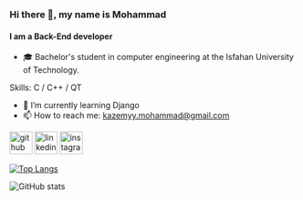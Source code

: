 ### Hi there 👋, my name is Mohammad
#### I am a Back-End developer
- 🎓 Bachelor's student in computer engineering at the Isfahan University of Technology.

Skills: C / C++ / QT

- 🌱 I’m currently learning Django 
- 📫 How to reach me: kazemyy.mohammad@gmail.com 


[<img src='https://cdn.jsdelivr.net/npm/simple-icons@3.0.1/icons/github.svg' alt='github' height='40'>](https://github.com/mohammadkazemy)  [<img src='https://cdn.jsdelivr.net/npm/simple-icons@3.0.1/icons/linkedin.svg' alt='linkedin' height='40'>](https://www.linkedin.com/in/mohammad-kazemi-942099284/)  [<img src='https://cdn.jsdelivr.net/npm/simple-icons@3.0.1/icons/instagram.svg' alt='instagram' height='40'>](https://www.instagram.com/mohammad_kazemyy/)  

[![Top Langs](https://github-readme-stats.vercel.app/api/top-langs/?username=mohammadkazemy)](https://github.com/anuraghazra/github-readme-stats)

![GitHub stats](https://github-readme-stats.vercel.app/api?username=mohammadkazemy&show_icons=true)  

